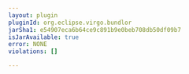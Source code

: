 ```yaml
---
layout: plugin
pluginId: org.eclipse.virgo.bundlor
jarSha1: e54907eca6b64ce9c891b9e0beb708db50df09b7
isJarAvailable: true
error: NONE
violations: []

---
```

